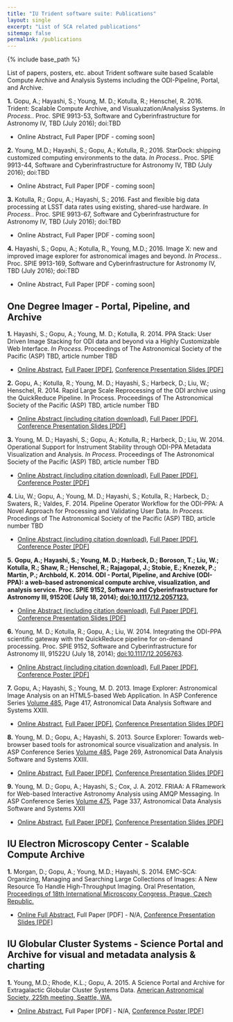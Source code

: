 ```yaml
---
title: "IU Trident software suite: Publications"
layout: single
excerpt: "List of SCA related publications"
sitemap: false
permalink: /publications
---
```


{% include base_path %}

List of papers, posters, etc. about Trident software suite based Scalable Compute Archive and Analysis Systems including the ODI-Pipeline, Portal, and Archive.

**1.**  Gopu, A.; Hayashi, S.; Young, M. D.; Kotulla, R.; Henschel, R. 2016. Trident: Scalable Compute Archive, and Visualuzation/Analysiss Systems. <em>In Process.</em>. Proc. SPIE 9913-53, Software and Cyberinfrastructure for Astronomy IV, TBD (July 2016); doi:TBD

 - Online Abstract, Full Paper [PDF - coming soon]

**2.**  Young, M.D.; Hayashi, S.; Gopu, A.; Kotulla, R.; 2016. StarDock: shipping customized computing environments to the data. <em>In Process.</em>. Proc. SPIE 9913-44, Software and Cyberinfrastructure for Astronomy IV, TBD (July 2016); doi:TBD

 - Online Abstract, Full Paper [PDF - coming soon]

**3.**  Kotulla, R.; Gopu, A.; Hayashi, S.; 2016. Fast and flexible big data processing at LSST data rates using existing, shared-use hardware. <em>In Process.</em>. Proc. SPIE 9913-67, Software and Cyberinfrastructure for Astronomy IV, TBD (July 2016); doi:TBD

 - Online Abstract, Full Paper [PDF - coming soon]

**4.** Hayashi, S.; Gopu, A.; Kotulla, R., Young, M.D.; 2016. Image X: new and improved image explorer for astronomical images and beyond. <em>In Process.</em>. Proc. SPIE 9913-169, Software and Cyberinfrastructure for Astronomy IV, TBD (July 2016); doi:TBD

 - Online Abstract, Full Paper [PDF - coming soon]

## One Degree Imager - Portal, Pipeline, and Archive

**1.** Hayashi, S.; Gopu, A.; Young, M. D.; Kotulla, R. 2014. PPA Stack: User Driven Image Stacking for ODI data and beyond via a Highly Customizable Web Interface. <em>In Process.</em> Proceedings of The Astronomical Society of the Pacific (ASP) TBD, article number TBD

 - <a href="http://adass2014.org/seeabstract_en.php?id=46" target="_new">Online Abstract</a>, <a href="https://iu.app.box.com/ADASS2014-StackingPaper" target="_new">Full Paper [PDF]</a>, <a href="https://iu.app.box.com/ADASS2014-StackingTalk" target="_new">Conference Presentation Slides [PDF]</a>

**2.** Gopu, A.; Kotulla, R.; Young, M. D.; Hayashi, S.; Harbeck, D.; Liu, W.; Henschel, R. 2014. Rapid Large Scale Reprocessing of the ODI archive using the QuickReduce Pipeline. In Process. Proceedings of The Astronomical Society of the Pacific (ASP) TBD, article number TBD

 - <a href="http://adass2014.org/seeabstract_en.php?id=44" target="_new">Online Abstract (including citation download)</a>, <a href="https://iu.app.box.com/ADASS2014-QRPaper" target="_new">Full Paper [PDF]</a>, <a href="https://iu.app.box.com/ADASS2014-QRTalk" target="_new">Conference Presentation Slides [PDF]</a>

**3.** Young, M. D.; Hayashi, S.; Gopu, A.; Kotulla, R.; Harbeck, D.; Liu, W. 2014. Operational Support for Instrument Stability through ODI-PPA Metadata Visualization and Analysis. <em>In Process.</em> Proceedings of The Astronomical Society of the Pacific (ASP) TBD, article number TBD

 - <a href="http://adass2014.org/seeabstract_en.php?id=41" target="_new">Online Abstract (including citation download)</a>, <a href="https://iu.app.box.com/ADASS2014-ChartsPaper" target="_new">Full Paper [PDF]</a>, <a href="https://iu.app.box.com/ADASS2014-ChartsPoster" target="_new">Conference Poster [PDF]</a>

**4.** Liu, W.; Gopu, A.; Young, M. D.; Hayashi, S.; Kotulla, R.; Harbeck, D.; Swaters, R.; Valdes, F. 2014. Pipeline Operator Workflow for the ODI-PPA: A Novel Approach for Processing and Validating User Data. <em>In Process.</em> Procedings of The Astronomical Society of the Pacific (ASP) TBD, article number TBD

 - <a href="http://adass2014.org/seeabstract_en.php?id=100" target="_new">Online Abstract (including citation download)</a>, <a href="https://iu.app.box.com/ADASS2014-OperatorPaper" target="_new">Full Paper [PDF]</a>, <a href="https://iu.app.box.com/ADASS2014-OperatorPoster" target="_new">Conference Poster [PDF]</a>

**5.** <strong>Gopu, A.; Hayashi, S.; Young, M. D.; Harbeck, D.; Boroson, T.; Liu, W.; Kotulla, R.; Shaw, R.; Henschel, R.; Rajagopal, J.; Stobie, E.; Knezek, P.; Martin, P.; Archbold, K. 2014. ODI - Portal, Pipeline, and Archive (ODI-PPA): a web-based astronomical compute archive, visualization, and analysis service. Proc. SPIE 9152, Software and Cyberinfrastructure for Astronomy III, 91520E (July 18, 2014); <a href="http://dx.doi.org/10.1117/12.2057123" target="_new">doi:10.1117/12.2057123.</a> </strong>

 - <a href="http://proceedings.spiedigitallibrary.org/proceeding.aspx?articleid=1890796" target="_new">Online Abstract (including citation download)</a>, <a href="https://iu.box.com/SPIE2014-PPAPaper" target="_new">Full Paper [PDF]</a>, <a href="https://iu.box.com/SPIE2014-PPATalk" target="_new">Conference Presentation Slides [PDF]</a>

**6.** Young, M. D.; Kotulla, R.; Gopu, A.; Liu, W. 2014. Integrating the ODI-PPA scientific gateway with the QuickReduce pipeline for on-demand processing. Proc. SPIE 9152, Software and Cyberinfrastructure for Astronomy III, 91522U (July 18, 2014); <a href="http://dx.doi.org/10.1117/12.2056763" target="_new">doi:10.1117/12.2056763</a>.

 - <a href="http://proceedings.spiedigitallibrary.org/proceeding.aspx?articleid=1890874" target="_new">Online Abstract (including citation download)</a>, <a href="https://iu.box.com/SPIE2014-QRPaper" target="_new">Full Paper [PDF]</a>, <a href="https://iu.box.com/SPIE2014-QRPoster" target="_new">Conference Poster [PDF]</a>

**7.** Gopu, A.; Hayashi, S.; Young, M. D. 2013. Image Explorer: Astronomical Image Analysis on an HTML5-based Web Application. In ASP Conference Series <a href="http://www.aspbooks.org/a/volumes/table_of_contents/?book_id=553" target="_new">Volume 485</a>, Page 417, Astronomical Data Analysis Software and Systems XXIII.

 - <a href="http://www.aspbooks.org/a/volumes/article_details/?paper_id=36264" target="_new">Online Abstract</a>, <a href="https://iu.box.com/ADASS2013-ImgExpPaper" target="_new">Full Paper [PDF]</a>, <a href="https://iu.box.com/ADASS2013-ImgSrcExpTalk" target="_new">Conference Presentation Slides [PDF]</a>

**8.** Young, M. D.; Gopu, A.; Hayashi, S. 2013. Source Explorer: Towards web-browser based tools for astronomical source visualization and analysis. In ASP Conference Series <a href="http://www.aspbooks.org/a/volumes/table_of_contents/?book_id=553" target="_new">Volume 485</a>, Page 269, Astronomical Data Analysis Software and Systems XXIII.

 - <a href="http://www.aspbooks.org/a/volumes/article_details/?paper_id=36229" target="_new">Online Abstract</a>, <a href="https://iu.box.com/ADASS2013-SrcExpPaper" target="_new">Full Paper [PDF]</a>, <a href="https://iu.box.com/ADASS2013-ImgSrcExpTalk" target="_new">Conference Presentation Slides [PDF]</a>

**9.** Young, M. D.; Gopu, A.; Hayashi, S.; Cox, J. A. 2012. FRIAA: A FRamework for Web-based Interactive Astronomy Analysis using AMQP Messaging. In ASP Conference Series <a href="http://www.aspbooks.org/a/volumes/table_of_contents/475" target="_new">Volume 475</a>, Page 337, Astronomical Data Analysis Software and Systems XXII

 - <a href="http://www.aspbooks.org/a/volumes/article_details/?paper_id=35634" target="_new">Online Abstract</a>, <a href="https://iu.box.com/ADASS2012-FRIAAPaper" target="_new">Full Paper [PDF]</a>, <a href="https://iu.box.com/ADASS2012-FRIAATalk" target="_new">Conference Presentation Slides [PDF]</a>


## IU Electron Microscopy Center - Scalable Compute Archive

**1.** Morgan, D.; Gopu, A.; Young, M.D.; Hayashi, S. 2014. EMC-SCA: Organizing, Managing and Searching Large Collections of Images:  A New Resource To Handle High-Throughput Imaging. Oral Presentation, <a href="http://www.microscopy.cz/proceedings.html" target="_new">Proceedings of 18th International Microscopy Congress, Prague, Czech Republic.</a>

 - <a href="http://www.microscopy.cz/html/3387.html" target="_new">Online Full Abstract</a>, Full Paper [PDF] - N/A, <a href="https://iu.app.box.com/IMC2014-EMC-SCATalk" target="_new">Conference Presentation Slides [PDF]</a>

## IU Globular Cluster Systems - Science Portal and Archive for visual and metadata analysis &amp; charting

**1.** Young, M.D.; Rhode, K.L.; Gopu, A. 2015. A Science Portal and Archive for Extragalactic Globular Cluster Systems Data. <a href="http://aas.org/meetings/aas225/science_program" target="_new">American Astronomical Society, 225th meeting, Seattle, WA.</a>

 - <a href="http://adsabs.harvard.edu/abs/2015AAS...22524723Y" target="_new">Online Abstract</a>, Full Paper [PDF] - N/A, <a href="https://iu.app.box.com/youngmd-2015AASPoster-v3" target="_new">Conference Poster [PDF]</a>
